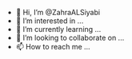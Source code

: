 - 👋 Hi, I’m @ZahraALSiyabi
- 👀 I’m interested in ...
- 🌱 I’m currently learning ...
- 💞️ I’m looking to collaborate on ...
- 📫 How to reach me ...

<!---
ZahraALSiyabi/ZahraALSiyabi is a ✨ special ✨ repository because its `README.md` (this file) appears on your GitHub profile.
You can click the Preview link to take a look at your changes.
--->
